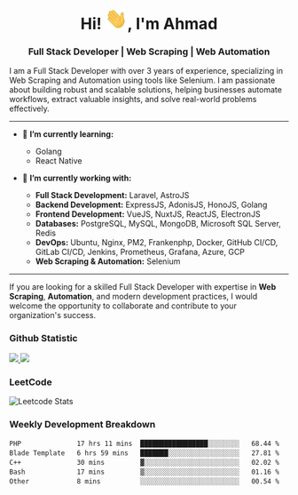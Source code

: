 <h1 align="center">Hi! <img src="https://raw.githubusercontent.com/ABSphreak/ABSphreak/master/gifs/Hi.gif" width="40px" />, I'm Ahmad</h1>


<h3 align="center">Full Stack Developer | Web Scraping | Web Automation </h3>
I am a Full Stack Developer with over 3 years of experience, specializing in Web Scraping and Automation using tools like Selenium. I am passionate about building robust and scalable solutions, helping businesses automate workflows, extract valuable insights, and solve real-world problems effectively.  

---

- 🔭 **I’m currently learning:**  
  - Golang  
  - React Native  

- 🌱 **I’m currently working with:**  
  - **Full Stack Development:** Laravel, AstroJS  
  - **Backend Development:** ExpressJS, AdonisJS, HonoJS, Golang  
  - **Frontend Development:** VueJS, NuxtJS, ReactJS, ElectronJS  
  - **Databases:** PostgreSQL, MySQL, MongoDB, Microsoft SQL Server, Redis  
  - **DevOps:** Ubuntu, Nginx, PM2, Frankenphp, Docker, GitHub CI/CD, GitLab CI/CD, Jenkins, Prometheus, Grafana, Azure, GCP  
  - **Web Scraping & Automation:** Selenium  

---

If you are looking for a skilled Full Stack Developer with expertise in **Web Scraping**, **Automation**, and modern development practices, I would welcome the opportunity to collaborate and contribute to your organization's success.  

  
### Github Statistic
<p align="left">
<a href="https://github.com/ahmadlaiq97">
  <img height="180em" src="https://github-readme-stats-eight-theta.vercel.app/api?username=ahmadlaiq&show_icons=true&theme=algolia&include_all_commits=true&count_private=true"/>
  <img height="180em" src="https://github-readme-stats-eight-theta.vercel.app/api/top-langs/?username=ahmadlaiq&layout=compact&langs_count=8&theme=algolia"/>
</a>
</p>

### LeetCode

![Leetcode Stats](https://leetcard.jacoblin.cool/ahmadlaiq?ext=contest)

### Weekly Development Breakdown
<!--START_SECTION:waka-->

```txt
PHP              17 hrs 11 mins  █████████████████░░░░░░░░   68.44 %
Blade Template   6 hrs 59 mins   ███████░░░░░░░░░░░░░░░░░░   27.81 %
C++              30 mins         ▓░░░░░░░░░░░░░░░░░░░░░░░░   02.02 %
Bash             17 mins         ▒░░░░░░░░░░░░░░░░░░░░░░░░   01.16 %
Other            8 mins          ░░░░░░░░░░░░░░░░░░░░░░░░░   00.54 %
```

<!--END_SECTION:waka-->

